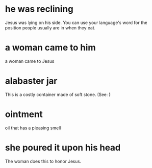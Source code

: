 
# he was reclining
Jesus was lying on his side. You can use your language's word for the position people usually are in when they eat.

# a woman came to him
a woman came to Jesus

# alabaster jar
This is a costly container made of soft stone. (See: )

# ointment
oil that has a pleasing smell

# she poured it upon his head
The woman does this to honor Jesus.